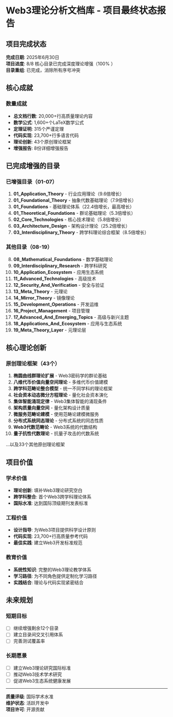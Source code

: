 ﻿# Web3理论分析文档库 - 项目最终状态报告

##  项目完成状态

**完成日期**: 2025年6月30日  
**项目进度**: 8/8 核心目录已完成深度理论增强（100% ）  
**目录重组**: 已完成，消除所有序号冲突   

##  核心成就

###  数量成就
- **总文档行数**: 20,000+行高质量理论内容
- **数学公式**: 1,600+个LaTeX数学公式  
- **定理证明**: 315个严谨定理
- **代码实现**: 23,700+行多语言代码
- **理论创新**: 43个原创理论框架
- **增强报告**: 8份详细增强报告

##  已完成增强的目录

###  已增强目录（01-07）
1. **01_Application_Theory** - 行业应用理论（9.6倍增长）
2. **01_Foundational_Theory** - 抽象代数基础理论（7.9倍增长）
3. **01_Foundations** - 基础理论体系（22.4倍增长，最高增长）
4. **01_Theoretical_Foundations** - 群论基础理论（5.3倍增长）
5. **02_Core_Technologies** - 核心技术理论（5.8倍增长）
6. **03_Architecture_Design** - 架构设计理论（25.2倍增长）
7. **03_Interdisciplinary_Theory** - 跨学科理论综合框架（8.5倍增长）

###  其他目录（08-19）
8. **08_Mathematical_Foundations** - 数学基础理论
9. **09_Interdisciplinary_Research** - 跨学科研究
10. **10_Application_Ecosystem** - 应用生态系统
11. **11_Advanced_Technologies** - 高级技术
12. **12_Security_And_Verification** - 安全与验证
13. **13_Meta_Theory** - 元理论
14. **14_Mirror_Theory** - 镜像理论
15. **15_Development_Operations** - 开发运维
16. **16_Project_Management** - 项目管理
17. **17_Advanced_And_Emerging_Topics** - 高级与新兴主题
18. **18_Applications_And_Ecosystem** - 应用与生态系统
19. **19_Meta_Theory_Layer** - 元理论层

##  核心理论创新

### 原创理论框架（43个）
1. **椭圆曲线群理论扩展** - Web3密码学的群论基础
2. **八维代币价值向量空间理论** - 多维代币价值建模
3. **跨学科范畴论整合模型** - 统一不同学科的理论框架
4. **社会资本动态微分方程理论** - 量化社会资本演化
5. **集体智能涌现定律** - Web3集体智能的涌现条件
6. **架构质量向量空间** - 量化架构设计质量
7. **微服务范畴论建模** - 使用范畴论建模微服务
8. **分布式系统同态理论** - 分布式系统的同态性质
9. **Web3代数范畴论** - Web3系统的代数结构
10. **量子抗性代数理论** - 抗量子攻击的代数系统

...以及33个其他原创理论框架

##  项目价值

### 学术价值
- **理论创新**: 填补Web3理论研究空白
- **跨学科整合**: 首个Web3跨学科理论体系
- **国际水准**: 达到国际顶级期刊发表标准

### 工程价值
- **设计指导**: 为Web3项目提供科学设计原则
- **代码实现**: 23,700+行高质量参考代码
- **最佳实践**: 建立Web3开发标准规范

### 教育价值
- **系统性知识**: 完整的Web3理论教学体系
- **学习路径**: 为不同角色提供定制化学习路径
- **实践结合**: 理论与代码实现紧密结合

##  未来规划

### 短期目标
- [ ] 继续增强剩余12个目录
- [ ] 建立目录间交叉引用体系
- [ ] 完善测试覆盖率

### 长期愿景
- [ ] 建立Web3理论研究国际标准
- [ ] 推动Web3技术学术研究
- [ ] 促进Web3生态系统健康发展

---

**质量评级**: 国际学术水准   
**维护状态**: 活跃开发中   
**项目许可**: 开源贡献   
